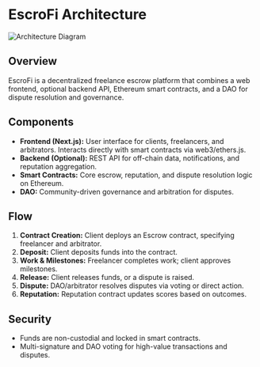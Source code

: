 # EscroFi Architecture

![Architecture Diagram](architecture.png)

## Overview
EscroFi is a decentralized freelance escrow platform that combines a web frontend, optional backend API, Ethereum smart contracts, and a DAO for dispute resolution and governance.

## Components
- **Frontend (Next.js):** User interface for clients, freelancers, and arbitrators. Interacts directly with smart contracts via web3/ethers.js.
- **Backend (Optional):** REST API for off-chain data, notifications, and reputation aggregation.
- **Smart Contracts:** Core escrow, reputation, and dispute resolution logic on Ethereum.
- **DAO:** Community-driven governance and arbitration for disputes.

## Flow
1. **Contract Creation:** Client deploys an Escrow contract, specifying freelancer and arbitrator.
2. **Deposit:** Client deposits funds into the contract.
3. **Work & Milestones:** Freelancer completes work; client approves milestones.
4. **Release:** Client releases funds, or a dispute is raised.
5. **Dispute:** DAO/arbitrator resolves disputes via voting or direct action.
6. **Reputation:** Reputation contract updates scores based on outcomes.

## Security
- Funds are non-custodial and locked in smart contracts.
- Multi-signature and DAO voting for high-value transactions and disputes. 